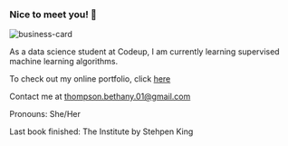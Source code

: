 ### Nice to meet you! 👋  

![business-card](https://i.pinimg.com/originals/14/6c/8d/146c8d61749a8354cce9eb5345279cee.gif)   
  
As a data science student at Codeup, I am currently learning supervised machine learning algorithms.  

To check out my online portfolio, click [here](thompsonbethany01.github.io) 

Contact me at thompson.bethany.01@gmail.com  

Pronouns: She/Her  

Last book finished: The Institute by Stehpen King

